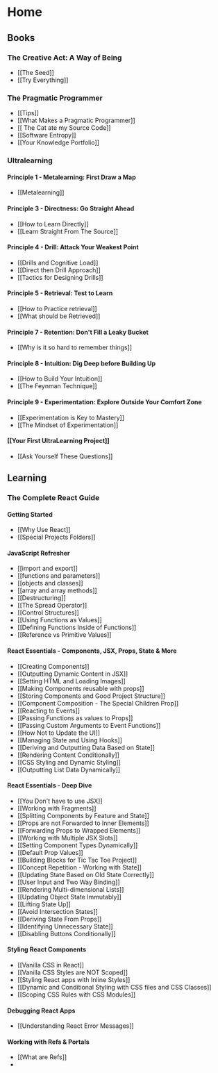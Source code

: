 # Home

## Books

### The Creative Act: A Way of Being
* [[The Seed]]
* [[Try Everything]]
### The Pragmatic Programmer
* [[Tips]]
* [[What Makes a Pragmatic Programmer]]
* [[ The Cat ate my Source Code]]
* [[Software Entropy]]
* [[Your Knowledge Portfolio]]

### Ultralearning
#### Principle 1 - Metalearning: First Draw a Map
* [[Metalearning]]
#### Principle 3 - Directness: Go Straight Ahead
* [[How to Learn Directly]]
* [[Learn Straight From The Source]]
#### Principle 4 - Drill: Attack Your Weakest Point
* [[Drills and Cognitive Load]]
* [[Direct then Drill Approach]]
* [[Tactics for Designing Drills]]
#### Principle 5 - Retrieval: Test to Learn
* [[How to Practice retrieval]]
* [[What should be Retrieved]]
#### Principle 7 - Retention: Don't Fill a Leaky Bucket
* [[Why is it so hard to remember things]]
#### Principle 8 - Intuition: Dig Deep before Building Up
* [[How to Build Your Intuition]]
* [[The Feynman Technique]]
#### Principle 9 - Experimentation: Explore Outside Your Comfort Zone
* [[Experimentation is Key to Mastery]]
* [[The Mindset of Experimentation]]
#### [[Your First UltraLearning Project]]
* [[Ask Yourself These Questions]]

## Learning
### The Complete React Guide
#### Getting Started
* [[Why Use React]]
* [[Special Projects Folders]]
#### JavaScript Refresher
* [[import and export]]
* [[functions and parameters]]
* [[objects and classes]]
* [[array and array methods]]
* [[Destructuring]]
* [[The Spread Operator]]
* [[Control Structures]]
* [[Using Functions as Values]]
* [[Defining Functions Inside of Functions]]
* [[Reference vs Primitive Values]]
#### React Essentials - Components, JSX, Props, State & More
* [[Creating Components]]
* [[Outputting Dynamic Content in JSX]]
* [[Setting HTML and Loading Images]]
* [[Making Components reusable with props]]
* [[Storing Components and Good Project Structure]]
* [[Component Composition - The Special Children Prop]]
* [[Reacting to Events]]
* [[Passing Functions as values to Props]]
* [[Passing Custom Arguments to Event Functions]]
* [[How Not to Update the UI]]
* [[Managing State and Using Hooks]]
* [[Deriving and Outputting Data Based on State]]
* [[Rendering Content Conditionally]]
* [[CSS Styling and Dynamic Styling]]
* [[Outputting List Data Dynamically]]
#### React Essentials - Deep Dive
* [[You Don't have to use JSX]]
* [[Working with Fragments]]
* [[Splitting Components by Feature and State]]
* [[Props are not Forwarded to Inner Elements]]
* [[Forwarding Props to Wrapped Elements]]
* [[Working with Multiple JSX Slots]]
* [[Setting Component Types Dynamically]]
* [[Default Prop Values]]
* [[Building Blocks for Tic Tac Toe Project]]
* [[Concept Repetition - Working with State]]
* [[Updating State Based on Old State Correctly]]
* [[User Input and Two Way Binding]]
* [[Rendering Multi-dimensional Lists]]
* [[Updating Object State Immutably]]
* [[Lifting State Up]]
* [[Avoid Intersection States]]
* [[Deriving State From Props]]
* [[Identifying Unnecessary State]]
* [[Disabling Buttons Conditionally]]
#### Styling React Components
* [[Vanilla CSS in React]]
* [[Vanilla CSS Styles are NOT Scoped]]
* [[Styling React apps with Inline Styles]]
* [[Dynamic and Conditional Styling with CSS files and CSS Classes]]
* [[Scoping CSS Rules with CSS Modules]]
#### Debugging React Apps
* [[Understanding React Error Messages]]
#### Working with Refs & Portals
* [[What are Refs]]
* 
